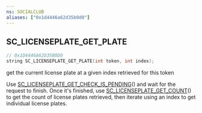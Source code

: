 ```yaml
---
ns: SOCIALCLUB
aliases: ["0x1d4446a62d35b0d0"]
---
```

## SC_LICENSEPLATE_GET_PLATE

```c
// 0x1D4446A62D35B0D0
string SC_LICENSEPLATE_GET_PLATE(int token, int index);
```

get the current license plate at a given index retrieved for this token

Use [SC_LICENSEPLATE_GET_CHECK_IS_PENDING](#_0x9237E334F6E43156)() and wait for the request to finish. Once it's finished, use [SC_LICENSEPLATE_GET_COUNT](#_0x700569DBA175A77C)() to get the count of license plates retrieved, then iterate using an index to get individual license plates.

